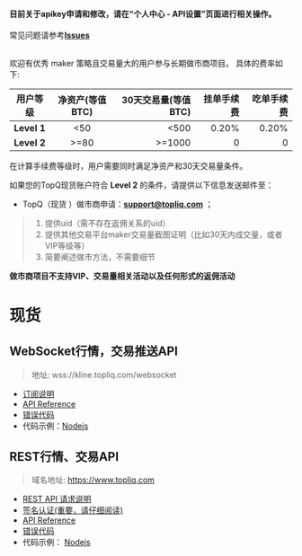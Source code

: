 #### 目前关于apikey申请和修改，请在“个人中心 - API设置”页面进行相关操作。

常见问题请参考[**Issues**](https://github.com/topq-exchange/api_docs_cn/issues)

##

欢迎有优秀 maker 策略且交易量大的用户参与长期做市商项目。
具体的费率如下:


|用户等级|净资产(等值BTC)|30天交易量(等值BTC)|挂单手续费|吃单手续费|
|----|:---:|----:|----:|----:|
|**Level 1**|<50|<500|0.20%|0.20%|
|**Level 2**|>=80|>=1000|0|0|



在计算手续费等级时，用户需要同时满足净资产和30天交易量条件。

如果您的TopQ现货账户符合 **Level 2** 的条件，请提供以下信息发送邮件至：

* TopQ（现货 ）做市商申请：**support@topliq.com** ；
> 1. 提供uid（需不存在返佣关系的uid）
>2. 提供其他交易平台maker交易量截图证明（比如30天内成交量，或者VIP等级等）
>3. 简要阐述做市方法，不需要细节

**做市商项目不支持VIP、交易量相关活动以及任何形式的返佣活动**


##

# 现货

## WebSocket行情，交易推送API

> 地址: wss://kline.topliq.com/websocket

* [订阅说明](https://github.com/topq-exchange/api_docs_cn/wiki/WebSocket-API-%E8%AE%A2%E9%98%85%E8%AF%B4%E6%98%8E)
* [API Reference](https://github.com/topq-exchange/api_docs_cn/wiki/WebSocket-API-Reference)
* [错误代码](https://github.com/topq-exchange/api_docs_cn/wiki/WebSocket-API-%E9%94%99%E8%AF%AF%E7%A0%81)
* 代码示例：[Nodejs](https://github.com/topq-exchange/api_docs_cn/blob/master/nodejsDemo/websocketDemo.js)

## REST行情、交易API

> 域名地址: https://www.topliq.com

* [REST API 请求说明](https://github.com/topq-exchange/api_docs_cn/wiki/REST-API-%E8%AF%B7%E6%B1%82%E8%AF%B4%E6%98%8E)
* [签名认证(重要，请仔细阅读)](https://github.com/topq-exchange/api_docs_cn/wiki/REST-API-%E7%AD%BE%E5%90%8D%E8%AE%A4%E8%AF%81(%E9%87%8D%E8%A6%81%EF%BC%8C%E8%AF%B7%E4%BB%94%E7%BB%86%E9%98%85%E8%AF%BB))
* [API Reference](https://github.com/topq-exchange/api_docs_cn/wiki/REST-API-Reference)
* [错误代码](https://github.com/topq-exchange/api_docs_cn/wiki/REST-API-%E9%94%99%E8%AF%AF%E7%A0%81)
* 代码示例： [Nodejs](https://github.com/topq-exchange/api_docs_cn/blob/master/nodejsDemo/restApiDemo.js)
